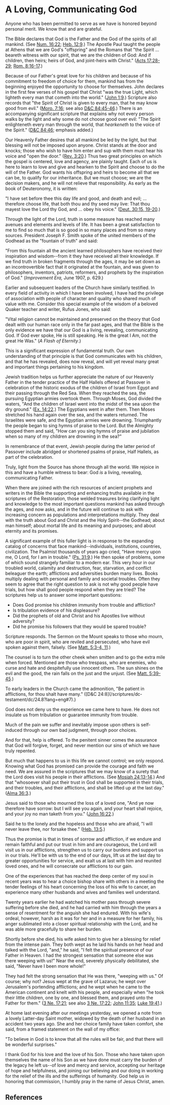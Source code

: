 # A Loving, Communicating God

Anyone who has been permitted to serve as we have is honored beyond personal
merit. We know that and are grateful.

The Bible declares that God is the Father and the God of the spirits of all
mankind. (See [Num. 16:22](/scriptures/ot/num/16.22?lang=eng#21); [Heb.
12:9](/scriptures/nt/heb/12.9?lang=eng#8).) The Apostle Paul taught the people
at Athens that we are God's "offspring" and the Romans that "the Spirit ...
beareth witness with our spirit, that we are the children of God: And if
children, then heirs; heirs of God, and joint-heirs with Christ." ([Acts
17:28-29](/scriptures/nt/acts/17.28-29?lang=eng#27); [Rom.
8:16-17](/scriptures/nt/rom/8.16-17?lang=eng#15).)

Because of our Father's great love for his children and because of his
commitment to freedom of choice for them, mankind has from the beginning
enjoyed the opportunity to choose for themselves. John declares in the first
few verses of his gospel that Christ "was the true Light, which lighteth every
man that cometh into the world." ([John
1:9](/scriptures/nt/john/1.9?lang=eng#8).) Scripture also records that "the
Spirit of Christ is given to every man, that he may know good from evil."
([Moro. 7:16](/scriptures/bofm/moro/7.16?lang=eng#15); see also [D&amp;C
84:45-46](/scriptures/dc-testament/dc/84.45-46?lang=eng#44).) There is an
accompanying significant scripture that explains why not every person walks by
the light and why some do not choose good over evil: "The Spirit enlighteneth
every man through the world, that _hearkeneth_ to the voice of the Spirit."
([D&amp;C 84:46](/scriptures/dc-testament/dc/84.46?lang=eng#45); emphasis
added.)

Our Heavenly Father desires that all mankind be led by the light, but that
blessing will not be imposed upon anyone. Christ stands at the door and
knocks; those who wish to have him enter and sup with them must hear his voice
and "open the door." ([Rev. 3:20](/scriptures/nt/rev/3.20?lang=eng#19).) Thus
two great principles on which the gospel is centered, love and agency, are
plainly taught. Each of us is here to learn to love and give and hearken to
the Spirit and choose to do the will of the Father. God wants his offspring
and heirs to become all that we can be, to qualify for our inheritance. But we
must choose; we are the decision makers, and he will not relieve that
responsibility. As early as the book of Deuteronomy, it is written:

"I have set before thee this day life and good, and death and evil; ...
therefore choose life, that both thou and thy seed may live: That thou mayest
love the Lord thy God, and ... obey his voice." ([Deut. 30:15,
19-20](/scriptures/ot/deut/30.15,19-20?lang=eng#14).)

Through the light of the Lord, truth in some measure has reached many avenues
and elements and levels of life. It has been a great satisfaction to me to
find so much that is so good in so many places and from so many sources.
President Joseph F. Smith spoke of the united members of the Godhead as the
"fountain of truth" and said:

"From this fountain all the ancient learned philosophers have received their
inspiration and wisdom--from it they have received all their knowledge. If we
find truth in broken fragments through the ages, it may be set down as an
incontrovertible fact that it originated at the fountain, and was given to
philosophers, inventors, patriots, reformers, and prophets by the inspiration
of God." (_Improvement Era,_ June 1907, p. 629.)

Earlier and subsequent leaders of the Church have similarly testified. In
every field of activity in which I have been involved, I have had the
privilege of association with people of character and quality who shared much
of value with me. Consider this special example of the wisdom of a beloved
Quaker teacher and writer, Rufus Jones, who said:

"Vital religion cannot be maintained and preserved on the theory that God
dealt with our human race only in the far past ages, and that the Bible is the
only evidence we have that our God is a living, revealing, communicating God.
If God ever spoke, He is still speaking. He is the great I Am, not the great
He Was." (_A Flash of Eternity_.)

This is a significant expression of fundamental truth. Our own understanding
of that principle is that God communicates with his children, and that he has
revealed, does now reveal, and will yet reveal many great and important things
pertaining to his kingdom.

Jewish tradition helps us further appreciate the nature of our Heavenly Father
in the tender practice of the Half Hallels offered at Passover in celebration
of the historic exodus of the children of Israel from Egypt and their passing
through the Red Sea. When they reached the sea, the pursuing Egyptian armies
overtook them. Through Moses, God divided the waters, "And the children of
Israel went into the midst of the sea upon the dry ground." ([Ex.
14:22](/scriptures/ot/ex/14.22?lang=eng#21).) The Egyptians went in after
them. Then Moses stretched his hand again over the sea, and the waters
returned. The Israelites were safe, and the Egyptian armies were drowning.
Triumphantly the people began to sing hymns of praise to the Lord. But the
Almighty stopped them and said, "How can you sing hymns of praise and
jubilation when so many of my children are drowning in the sea?"

In remembrance of that event, Jewish people during the latter period of
Passover include abridged or shortened psalms of praise, Half Hallels, as part
of the celebration.

Truly, light from the Source has shone through all the world. We rejoice in
this and have a humble witness to bear: God _is_ a living, revealing,
communicating Father.

When there are joined with the rich resources of ancient prophets and writers
in the Bible the supporting and enhancing truths available in the scriptures
of the Restoration, those welded treasures bring clarifying light and
knowledge to the most important questions mankind has asked through the ages,
and now asks, and in the future will continue to ask with increasing concern
as populations and interpretations multiply. They deal with the truth about
God and Christ and the Holy Spirit--the Godhead; about man himself; about
mortal life and its meaning and purposes; and about eternity and its promises.

A significant example of this fuller light is in response to the expanding
catalog of concerns that face mankind--individuals, institutions, countries,
civilization. The Psalmist thousands of years ago cried, "Have mercy upon me,
O Lord, for I am in trouble." ([Ps. 31:9](/scriptures/ot/ps/31.9?lang=eng#8).)
He then spoke of problems, some of which sound strangely familiar to a modern
ear. This very hour in our troubled world, calamity and destruction, fear,
starvation, and conflict beleaguer the earth; afflictions and adversities
burden many lives. Books multiply dealing with personal and family and
societal troubles. Often they seem to agree that the right question to ask is
not why good people have trials, but how shall good people respond when they
are tried? The scriptures help us to answer some important questions:

  * Does God promise his children immunity from trouble and affliction? 
  * Is tribulation evidence of his displeasure? 
  * Did the prophets of old and Christ and his Apostles live without adversity? 
  * Did he promise his followers that they would be spared trouble? 

Scripture responds. The Sermon on the Mount speaks to those who mourn, who are
poor in spirit, who are reviled and persecuted, who have evil spoken against
them, falsely. (See [Matt. 5:3-4,
11](/scriptures/nt/matt/5.3-4,11?lang=eng#2).)

The counsel is to turn the other cheek when smitten and to go the extra mile
when forced. Mentioned are those who trespass, who are enemies, who curse and
hate and despitefully use innocent others. The sun shines on the evil and the
good, the rain falls on the just and the unjust. (See [Matt.
5:39-45](/scriptures/nt/matt/5.39-45?lang=eng#38).)

To early leaders in the Church came the admonition, "Be patient in
afflictions, for thou shalt have many." ([D&amp;C 24:8](/scriptures/dc-
testament/dc/24.8?lang=eng#7).)

God does not deny us the experience we came here to have. He does not insulate
us from tribulation or guarantee immunity from trouble.

Much of the pain we suffer and inevitably impose upon others is self-induced
through our own bad judgment, through poor choices.

And for that, help is offered. To the penitent sinner comes the assurance that
God will forgive, forget, and never mention our sins of which we have truly
repented.

But much that happens to us in this life we cannot control; we only respond.
Knowing what God has promised can provide the courage and faith we need. We
are assured in the scriptures that we may know of a surety that the Lord does
visit his people in their afflictions. (See [Mosiah
24:13-14](/scriptures/bofm/mosiah/24.13-14?lang=eng#12).) And that "whosoever
shall put their trust in God shall be supported in their trials, and their
troubles, and their afflictions, and shall be lifted up at the last day."
([Alma 36:3](/scriptures/bofm/alma/36.3?lang=eng#2).)

Jesus said to those who mourned the loss of a loved one, "And ye now therefore
have sorrow: but I will see you again, and your heart shall rejoice, and your
joy no man taketh from you." ([John
16:22](/scriptures/nt/john/16.22?lang=eng#21).)

Said he to the lonely and the hopeless and those who are afraid, "I will never
leave thee, nor forsake thee." ([Heb.
13:5](/scriptures/nt/heb/13.5?lang=eng#4).)

Thus the promise is that in times of sorrow and affliction, if we endure and
remain faithful and put our trust in him and are courageous, the Lord will
visit us in our afflictions, strengthen us to carry our burdens and support us
in our trials. He'll be with us to the end of our days, lift us at the last
day to greater opportunities for service, and exalt us at last with him and
reunited loved ones, and he will consecrate our afflictions to our gain.

One of the experiences that has reached the deep center of my soul in recent
years was to hear a choice bishop share with others in a meeting the tender
feelings of his heart concerning the loss of his wife to cancer, an experience
many other husbands and wives and families well understand.

Twenty years earlier he had watched his mother pass through severe suffering
before she died, and he had carried with him through the years a sense of
resentment for the anguish she had endured. With his wife's ordeal, however,
harsh as it was for her and in a measure for her family, his anger sublimated
into a closer spiritual relationship with the Lord, and he was able more
gracefully to share her burden.

Shortly before she died, his wife asked him to give her a blessing for relief
from the intense pain. They both wept as he laid his hands on her head and
talked with the Lord, "and," he said, "I felt the spiritual presence of our
Father in Heaven. I had the strongest sensation that someone else was there
weeping with us!" Near the end, severely physically debilitated, she said,
"Never have I been more whole!"

They had felt the strong sensation that He was there, "weeping with us." Of
course; why not? Jesus wept at the grave of Lazarus; he wept over Jerusalem's
portending afflictions; and he wept when he came to the American continent and
knelt with his people, and especially when "he took their little children, one
by one, and blessed them, and prayed unto the Father for them." ([3 Ne.
17:21](/scriptures/bofm/3-ne/17.21?lang=eng#20); see also [3 Ne.
17:22](/scriptures/bofm/3-ne/17.22?lang=eng#21); [John
11:35](/scriptures/nt/john/11.35?lang=eng#34); [Luke
19:41](/scriptures/nt/luke/19.41?lang=eng#40).)

At home last evening after our meetings yesterday, we opened a note from a
lovely Latter-day Saint mother, widowed by the death of her husband in an
accident two years ago. She and her choice family have taken comfort, she
said, from a framed statement on the wall of my office:

"To believe in God is to know that all the rules will be fair, and that there
will be wonderful surprises."

I thank God for his love and the love of his Son. Those who have taken upon
themselves the name of his Son as we have done must carry the burden of the
legacy he left us--of love and mercy and service, accepting our heritage of
hope and helpfulness, and joining our believing and our doing in working for
the relief of the ills and the sufferings of humanity. God help us in honoring
that commission, I humbly pray in the name of Jesus Christ, amen.

## References

